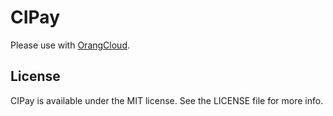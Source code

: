 # CIPay
Please use with [OrangCloud](https://orang.cloud/).



## License

CIPay is available under the MIT license. See the LICENSE file for more info.
